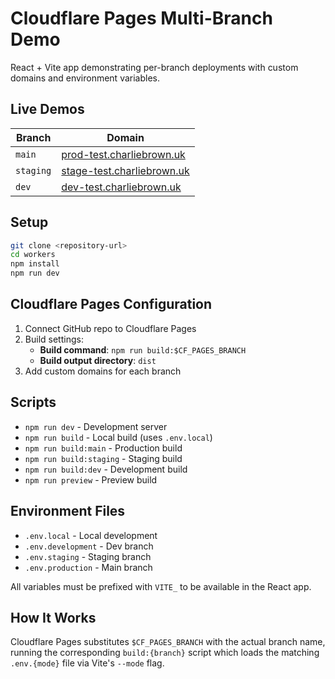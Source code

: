 # Cloudflare Pages Multi-Branch Demo

React + Vite app demonstrating per-branch deployments with custom domains and environment variables.

## Live Demos

| Branch | Domain |
|--------|--------|
| `main` | [prod-test.charliebrown.uk](https://prod-test.charliebrown.uk) |
| `staging` | [stage-test.charliebrown.uk](https://stage-test.charliebrown.uk) |
| `dev` | [dev-test.charliebrown.uk](https://dev-test.charliebrown.uk) |

## Setup

```bash
git clone <repository-url>
cd workers
npm install
npm run dev
```

## Cloudflare Pages Configuration

1. Connect GitHub repo to Cloudflare Pages
2. Build settings:
   - **Build command**: `npm run build:$CF_PAGES_BRANCH`
   - **Build output directory**: `dist`
3. Add custom domains for each branch

## Scripts

- `npm run dev` - Development server
- `npm run build` - Local build (uses `.env.local`)
- `npm run build:main` - Production build
- `npm run build:staging` - Staging build  
- `npm run build:dev` - Development build
- `npm run preview` - Preview build

## Environment Files

- `.env.local` - Local development
- `.env.development` - Dev branch
- `.env.staging` - Staging branch  
- `.env.production` - Main branch

All variables must be prefixed with `VITE_` to be available in the React app.

## How It Works

Cloudflare Pages substitutes `$CF_PAGES_BRANCH` with the actual branch name, running the corresponding `build:{branch}` script which loads the matching `.env.{mode}` file via Vite's `--mode` flag.
